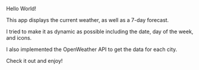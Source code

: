 Hello World!

This app displays the current weather, as well as a 7-day forecast. 

I tried to make it as dynamic as possible including the date, day of the week, and icons. 

I also implemented the OpenWeather API to get the data for each city. 

Check it out and enjoy!
